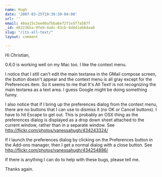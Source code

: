 ```yaml
---
name: Hugh
date: '2007-03-25T19:36:39-04:00'
url: ''
email: 40aa15c2ee00afbba6e72f1e5f7a587f
_id: d622365a-9fe9-4adc-83cb-6d441eb8daa0
slug: "/its-all-text/"
layout: comment

---
```


Hi Christian,

0.6.0 is working well on my Mac too.  I like the context menu.

I notice that I still can't edit the main textarea in the GMail compose screen,
the button doesn't appear and the context menu is all gray except for the
Preferences item.  So it seems to me that It's All Text! is not recognizing the
main textarea as a text area.  I guess Google might be doing something funny.  

I also notice that if I bring up the preferences dialog from the context menu,
there are no buttons that I can use to dismiss it (no OK or Cancel buttons).  I
have to hit Escape to get out.  This is probably an OSX thing as the preferences
dialog is displayed as a drop down sheet attached to the current window, rather
than in a separate window.  See http://flickr.com/photos/vanessahugh/434243324/

If I launch the preferences dialog by clicking on the Preferences button in the
Add-ons manager, then I get a normal dialog with a close button.  See
http://flickr.com/photos/vanessahugh/434254886/

If there is anything I can do to help with these bugs, please tell me.

Thanks again.
